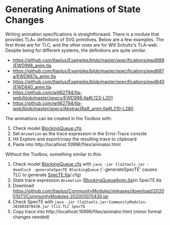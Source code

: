 # Generating Animations of State Changes

Writing animation specifications is straightforward. There is a module that provides TLA+ definitions of SVG primitives. Below are a few examples. The first three are for TLC, and the other ones are for Will Schultz's TLA-web. Despite being for different systems, the definitions are quite similar.

* https://github.com/tlaplus/Examples/blob/master/specifications/ewd998/EWD998_anim.tla
* https://github.com/tlaplus/Examples/blob/master/specifications/ewd687a/EWD687a_anim.tla
* https://github.com/tlaplus/Examples/blob/master/specifications/ewd840/EWD840_anim.tla
* https://github.com/will62794/tla-web/blob/master/specs/EWD998.tla#L123-L201
* https://github.com/will62794/tla-web/blob/master/specs/AbstractRaft_anim.tla#L210-L280

The animations can be created in the Toolbox with:

1. Check model [BlockingQueue.cfg](BlockingQueue.cfg)
2. Set ```Animation``` as the trace expression in the Error-Trace console
3. Hit Explore and export/copy the resulting trace to clipboard
4. Paste into http://localhost:10996/files/animator.html

Without the Toolbox, something similar to this:

1. Check model [BlockingQueue.cfg](BlockingQueue.cfg) with ```java -jar tla2tools.jar -deadlock -generateSpecTE BlockingQueue``` ('-generateSpecTE' causes TLC to generate [SpecTE.tla](SpecTE.tla)/.cfg)
2. State trace expression ```Animation``` ([BlockingQueueAnim.tla](BlockingQueueAnim.tla))in SpecTE.tla
3. Download https://github.com/tlaplus/CommunityModules/releases/download/20200107.1/CommunityModules-202001070430.jar
4. Check SpecTE with ```java -jar tla2tools.jar:CommunityModules-202001070430.jar tlc2.TLC SpecTE```
5. Copy trace into http://localhost:10996/files/animator.html (minor format changes needed)

